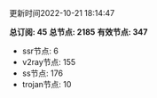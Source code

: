 更新时间2022-10-21 18:14:47

**总订阅: 45**
**总节点: 2185**
**有效节点: 347**
- ssr节点: 6
- v2ray节点: 155
- ss节点: 176
- trojan节点: 10
